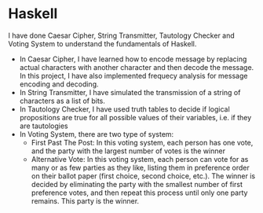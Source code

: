 # Haskell
 I have done Caesar Cipher, String Transmitter, Tautology Checker and Voting System to understand the fundamentals of Haskell.
 <br/>
 <ul>
  <li>In Caesar Cipher, I have learned how to encode message by replacing actual characters with another character and then decode the message. In this project, I have also implemented frequecy analysis for message encoding and decoding.</li>
  <li>In String Transmitter, I have simulated the transmission of a string of characters as a list of bits.</li>
  <li>In Tautology Checker, I have used truth tables to decide if logical propositions are true for all possible values of their variables, i.e. if they are tautologies</li>
  <li>In Voting System, there are two type of system:
      <ul>
       <li>First Past The Post: In this voting system, each person has one vote, and the party with the largest number of votes is the winner</li>
       <li>Alternative Vote: In this voting system, each person can vote for as many or as few parties as they like, listing them in preference order on their ballot paper (first choice, second choice, etc.). The winner is decided by eliminating the party with the smallest number of first preference votes, and then repeat this process until only one party remains. This party is
the winner.</li>
      </ul>
  </li>
 </ul>
